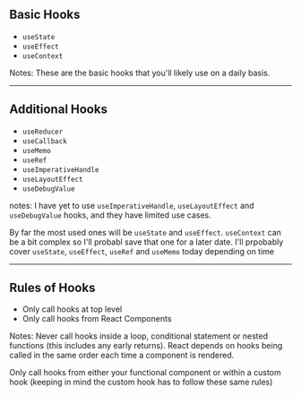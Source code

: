 ## Basic Hooks

* `useState`
* `useEffect`
* `useContext`

Notes:
These are the basic hooks that you'll likely use on a daily basis. 

---

## Additional Hooks

- `useReducer`
- `useCallback`
- `useMemo`
- `useRef`
- `useImperativeHandle`
- `useLayoutEffect`
- `useDebugValue`


notes:
I have yet to use `useImperativeHandle`, `useLayoutEffect` and `useDebugValue` hooks, and they have limited use cases. 

By far the most used ones will be `useState` and `useEffect`. `useContext` can be a bit complex so I'll probabl save that one for a later date. I'll prpobably cover `useState`, `useEffect`, `useRef` and `useMemo` today depending on time

---

## Rules of Hooks

* Only call hooks at top level
* Only call hooks from React Components

Notes:
Never call hooks inside a loop, conditional statement or nested functions (this includes any early returns). React depends on hooks being called in the same order each time a component is rendered.

Only call hooks from either your functional component or within a custom hook (keeping in mind the custom hook has to follow these same rules)